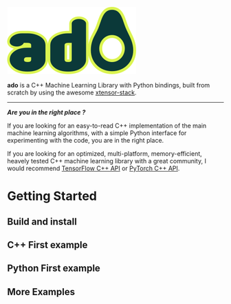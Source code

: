 ![alt text](https://github.com/agaz1985/ado/blob/main/logo/logo.png?raw=true)

**ado** is a C++ Machine Learning Library with Python bindings, built from scratch by using the awesome [xtensor-stack](https://github.com/xtensor-stack).

---
***Are you in the right place ?***

If you are looking for an easy-to-read C++ implementation of the main machine learning algorithms, with a simple Python interface for experimenting with the code, you are in the right place.

If you are looking for an optimized, multi-platform, memory-efficient, heavely tested C++ machine learning library with a great community, I would recommend [TensorFlow C++ API](https://www.tensorflow.org/api_docs/cc) or [PyTorch C++ API](https://pytorch.org/cppdocs/).

# Getting Started
## Build and install
## C++ First example
## Python First example
## More Examples
